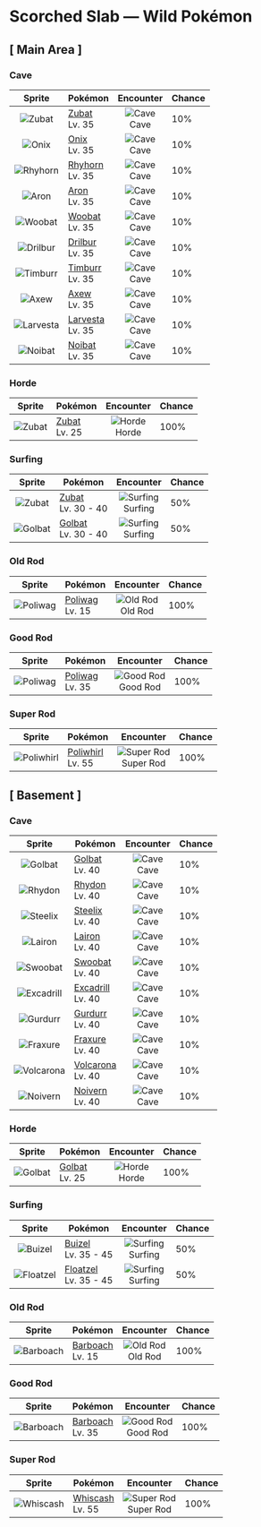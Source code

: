 # Scorched Slab — Wild Pokémon

## [ Main Area ]

### Cave

| Sprite | Pokémon | Encounter | Chance |
|:------:|---------|:---------:|--------|
| ![Zubat](../../assets/sprites/zubat/front.gif "Zubat: Zubat avoids sunlight because exposure causes it to become unhealthy. During the daytime, it stays in caves or under the eaves of old houses, sleeping while hanging upside down.") | [Zubat](../../pokemon/zubat.md/)<br>Lv. 35 | ![Cave](../../assets/encounter_types/cave.png "Cave")<br>Cave | 10% |
| ![Onix](../../assets/sprites/onix/front.gif "Onix: Onix has a magnet in its brain. It acts as a compass so that this Pokémon does not lose direction while it is tunneling. As it grows older, its body becomes increasingly rounder and smoother.") | [Onix](../../pokemon/onix.md/)<br>Lv. 35 | ![Cave](../../assets/encounter_types/cave.png "Cave")<br>Cave | 10% |
| ![Rhyhorn](../../assets/sprites/rhyhorn/front.gif "Rhyhorn: Rhyhorn’s brain is very small. It is so dense, while on a run it forgets why it started running in the first place. It apparently remembers sometimes if it demolishes something.") | [Rhyhorn](../../pokemon/rhyhorn.md/)<br>Lv. 35 | ![Cave](../../assets/encounter_types/cave.png "Cave")<br>Cave | 10% |
| ![Aron](../../assets/sprites/aron/front.gif "Aron: Aron has a body of steel. With one all-out charge, this Pokémon can demolish even a heavy dump truck. The destroyed dump truck then becomes a handy meal for the Pokémon.") | [Aron](../../pokemon/aron.md/)<br>Lv. 35 | ![Cave](../../assets/encounter_types/cave.png "Cave")<br>Cave | 10% |
| ![Woobat](../../assets/sprites/woobat/front.gif "Woobat: The heart-shaped mark left on a body after a Woobat has been attached to it is said to bring good fortune.") | [Woobat](../../pokemon/woobat.md/)<br>Lv. 35 | ![Cave](../../assets/encounter_types/cave.png "Cave")<br>Cave | 10% |
| ![Drilbur](../../assets/sprites/drilbur/front.gif "Drilbur: By spinning its body, it can dig straight through the ground at a speed of 30 mph.") | [Drilbur](../../pokemon/drilbur.md/)<br>Lv. 35 | ![Cave](../../assets/encounter_types/cave.png "Cave")<br>Cave | 10% |
| ![Timburr](../../assets/sprites/timburr/front.gif "Timburr: Always carrying squared logs, they help out with construction. As they grow, they carry bigger logs.") | [Timburr](../../pokemon/timburr.md/)<br>Lv. 35 | ![Cave](../../assets/encounter_types/cave.png "Cave")<br>Cave | 10% |
| ![Axew](../../assets/sprites/axew/front.gif "Axew: They mark their territory by leaving gashes in trees with their tusks. If a tusk breaks, a new one grows in quickly.") | [Axew](../../pokemon/axew.md/)<br>Lv. 35 | ![Cave](../../assets/encounter_types/cave.png "Cave")<br>Cave | 10% |
| ![Larvesta](../../assets/sprites/larvesta/front.gif "Larvesta: The base of volcanoes is where they make their homes. They shoot fire from their five horns to repel attacking enemies.") | [Larvesta](../../pokemon/larvesta.md/)<br>Lv. 35 | ![Cave](../../assets/encounter_types/cave.png "Cave")<br>Cave | 10% |
| ![Noibat](../../assets/sprites/noibat/front.gif "Noibat: Even a robust wrestler will become dizzy and unable to stand when exposed to its 200,000-hertz ultrasonic waves.") | [Noibat](../../pokemon/noibat.md/)<br>Lv. 35 | ![Cave](../../assets/encounter_types/cave.png "Cave")<br>Cave | 10% |

### Horde

| Sprite | Pokémon | Encounter | Chance |
|:------:|---------|:---------:|--------|
| ![Zubat](../../assets/sprites/zubat/front.gif "Zubat: Zubat avoids sunlight because exposure causes it to become unhealthy. During the daytime, it stays in caves or under the eaves of old houses, sleeping while hanging upside down.") | [Zubat](../../pokemon/zubat.md/)<br>Lv. 25 | ![Horde](../../assets/encounter_types/horde.png "Horde")<br>Horde | 100% |

### Surfing

| Sprite | Pokémon | Encounter | Chance |
|:------:|---------|:---------:|--------|
| ![Zubat](../../assets/sprites/zubat/front.gif "Zubat: Zubat avoids sunlight because exposure causes it to become unhealthy. During the daytime, it stays in caves or under the eaves of old houses, sleeping while hanging upside down.") | [Zubat](../../pokemon/zubat.md/)<br>Lv. 30 - 40 | ![Surfing](../../assets/encounter_types/surfing.png "Surfing")<br>Surfing | 50% |
| ![Golbat](../../assets/sprites/golbat/front.gif "Golbat: Golbat bites down on prey with its four fangs and drinks the victim’s blood. It becomes active on inky dark moonless nights, flying around to attack people and Pokémon.") | [Golbat](../../pokemon/golbat.md/)<br>Lv. 30 - 40 | ![Surfing](../../assets/encounter_types/surfing.png "Surfing")<br>Surfing | 50% |

### Old Rod

| Sprite | Pokémon | Encounter | Chance |
|:------:|---------|:---------:|--------|
| ![Poliwag](../../assets/sprites/poliwag/front.gif "Poliwag: Poliwag has a very thin skin. It is possible to see the Pokémon’s spiral innards right through the skin. Despite its thinness, however, the skin is also very flexible. Even sharp fangs bounce right off it.") | [Poliwag](../../pokemon/poliwag.md/)<br>Lv. 15 | ![Old Rod](../../assets/encounter_types/old_rod.png "Old Rod")<br>Old Rod | 100% |

### Good Rod

| Sprite | Pokémon | Encounter | Chance |
|:------:|---------|:---------:|--------|
| ![Poliwag](../../assets/sprites/poliwag/front.gif "Poliwag: Poliwag has a very thin skin. It is possible to see the Pokémon’s spiral innards right through the skin. Despite its thinness, however, the skin is also very flexible. Even sharp fangs bounce right off it.") | [Poliwag](../../pokemon/poliwag.md/)<br>Lv. 35 | ![Good Rod](../../assets/encounter_types/good_rod.png "Good Rod")<br>Good Rod | 100% |

### Super Rod

| Sprite | Pokémon | Encounter | Chance |
|:------:|---------|:---------:|--------|
| ![Poliwhirl](../../assets/sprites/poliwhirl/front.gif "Poliwhirl: The surface of Poliwhirl’s body is always wet and slick with a slimy fluid. Because of this slippery covering, it can easily slip and slide out of the clutches of any enemy in battle.") | [Poliwhirl](../../pokemon/poliwhirl.md/)<br>Lv. 55 | ![Super Rod](../../assets/encounter_types/super_rod.png "Super Rod")<br>Super Rod | 100% |

## [ Basement ]

### Cave

| Sprite | Pokémon | Encounter | Chance |
|:------:|---------|:---------:|--------|
| ![Golbat](../../assets/sprites/golbat/front.gif "Golbat: Golbat bites down on prey with its four fangs and drinks the victim’s blood. It becomes active on inky dark moonless nights, flying around to attack people and Pokémon.") | [Golbat](../../pokemon/golbat.md/)<br>Lv. 40 | ![Cave](../../assets/encounter_types/cave.png "Cave")<br>Cave | 10% |
| ![Rhydon](../../assets/sprites/rhydon/front.gif "Rhydon: Rhydon has a horn that serves as a drill. It is used for destroying rocks and boulders. This Pokémon occasionally rams into streams of magma, but the armor-like hide prevents it from feeling the heat.") | [Rhydon](../../pokemon/rhydon.md/)<br>Lv. 40 | ![Cave](../../assets/encounter_types/cave.png "Cave")<br>Cave | 10% |
| ![Steelix](../../assets/sprites/steelix/front.gif "Steelix: Steelix lives even further underground than Onix. This Pokémon is known to dig toward the earth’s core. There are records of this Pokémon reaching a depth of over six-tenths of a mile underground.") | [Steelix](../../pokemon/steelix.md/)<br>Lv. 40 | ![Cave](../../assets/encounter_types/cave.png "Cave")<br>Cave | 10% |
| ![Lairon](../../assets/sprites/lairon/front.gif "Lairon: Lairon feeds on iron contained in rocks and water. It makes its nest on mountains where iron ore is buried. As a result, the Pokémon often clashes with humans mining the iron ore.") | [Lairon](../../pokemon/lairon.md/)<br>Lv. 40 | ![Cave](../../assets/encounter_types/cave.png "Cave")<br>Cave | 10% |
| ![Swoobat](../../assets/sprites/swoobat/front.gif "Swoobat: Anyone who comes into contact with the ultrasonic waves emitted by a courting male experiences a positive mood shift.") | [Swoobat](../../pokemon/swoobat.md/)<br>Lv. 40 | ![Cave](../../assets/encounter_types/cave.png "Cave")<br>Cave | 10% |
| ![Excadrill](../../assets/sprites/excadrill/front.gif "Excadrill: More than 300 feet below the surface, they build mazelike nests. Their activity can be destructive to subway tunnels.") | [Excadrill](../../pokemon/excadrill.md/)<br>Lv. 40 | ![Cave](../../assets/encounter_types/cave.png "Cave")<br>Cave | 10% |
| ![Gurdurr](../../assets/sprites/gurdurr/front.gif "Gurdurr: This Pokémon is so muscular and strongly built that even a group of wrestlers could not make it budge an inch.") | [Gurdurr](../../pokemon/gurdurr.md/)<br>Lv. 40 | ![Cave](../../assets/encounter_types/cave.png "Cave")<br>Cave | 10% |
| ![Fraxure](../../assets/sprites/fraxure/front.gif "Fraxure: A broken tusk will not grow back, so it diligently sharpens its tusks on river rocks after the end of a battle.") | [Fraxure](../../pokemon/fraxure.md/)<br>Lv. 40 | ![Cave](../../assets/encounter_types/cave.png "Cave")<br>Cave | 10% |
| ![Volcarona](../../assets/sprites/volcarona/front.gif "Volcarona: When volcanic ash darkened the atmosphere, it is said that Volcarona’s fire provided a replacement for the sun.") | [Volcarona](../../pokemon/volcarona.md/)<br>Lv. 40 | ![Cave](../../assets/encounter_types/cave.png "Cave")<br>Cave | 10% |
| ![Noivern](../../assets/sprites/noivern/front.gif "Noivern: The ultrasonic waves it emits from its ears can reduce a large boulder to pebbles. It swoops out of the dark to attack.") | [Noivern](../../pokemon/noivern.md/)<br>Lv. 40 | ![Cave](../../assets/encounter_types/cave.png "Cave")<br>Cave | 10% |

### Horde

| Sprite | Pokémon | Encounter | Chance |
|:------:|---------|:---------:|--------|
| ![Golbat](../../assets/sprites/golbat/front.gif "Golbat: Golbat bites down on prey with its four fangs and drinks the victim’s blood. It becomes active on inky dark moonless nights, flying around to attack people and Pokémon.") | [Golbat](../../pokemon/golbat.md/)<br>Lv. 25 | ![Horde](../../assets/encounter_types/horde.png "Horde")<br>Horde | 100% |

### Surfing

| Sprite | Pokémon | Encounter | Chance |
|:------:|---------|:---------:|--------|
| ![Buizel](../../assets/sprites/buizel/front.gif "Buizel: It inflates the flotation sac around its neck and pokes its head out of the water to see what is going on.") | [Buizel](../../pokemon/buizel.md/)<br>Lv. 35 - 45 | ![Surfing](../../assets/encounter_types/surfing.png "Surfing")<br>Surfing | 50% |
| ![Floatzel](../../assets/sprites/floatzel/front.gif "Floatzel: Its flotation sac developed as a result of pursuing aquatic prey. It can double as a rubber raft.") | [Floatzel](../../pokemon/floatzel.md/)<br>Lv. 35 - 45 | ![Surfing](../../assets/encounter_types/surfing.png "Surfing")<br>Surfing | 50% |

### Old Rod

| Sprite | Pokémon | Encounter | Chance |
|:------:|---------|:---------:|--------|
| ![Barboach](../../assets/sprites/barboach/front.gif "Barboach: Barboach’s body is covered with a slimy film. If a foe grabs it, this Pokémon just slips out of the enemy’s grip. This Pokémon grows weak if the slimy coating dries up.") | [Barboach](../../pokemon/barboach.md/)<br>Lv. 15 | ![Old Rod](../../assets/encounter_types/old_rod.png "Old Rod")<br>Old Rod | 100% |

### Good Rod

| Sprite | Pokémon | Encounter | Chance |
|:------:|---------|:---------:|--------|
| ![Barboach](../../assets/sprites/barboach/front.gif "Barboach: Barboach’s body is covered with a slimy film. If a foe grabs it, this Pokémon just slips out of the enemy’s grip. This Pokémon grows weak if the slimy coating dries up.") | [Barboach](../../pokemon/barboach.md/)<br>Lv. 35 | ![Good Rod](../../assets/encounter_types/good_rod.png "Good Rod")<br>Good Rod | 100% |

### Super Rod

| Sprite | Pokémon | Encounter | Chance |
|:------:|---------|:---------:|--------|
| ![Whiscash](../../assets/sprites/whiscash/front.gif "Whiscash: If Whiscash goes on a wild rampage, it sets off a quake-like tremor with a radius of over three miles. This Pokémon has the ability to predict real earthquakes.") | [Whiscash](../../pokemon/whiscash.md/)<br>Lv. 55 | ![Super Rod](../../assets/encounter_types/super_rod.png "Super Rod")<br>Super Rod | 100% |

